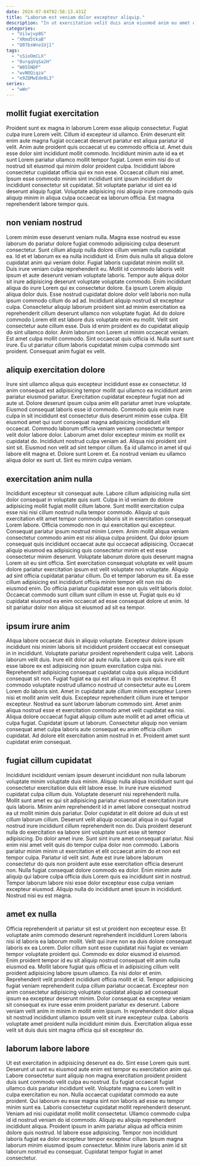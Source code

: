 ```yaml
---
date: 2024-07-04T02:58:13.431Z
title: "Laborum est veniam dolor excepteur aliquip."
description: "In ut exercitation velit duis anim eiusmod anim eu amet officia cillum Lorem exercitation in non. Duis consequat aliqua excepteur laborum dolore velit est laborum eiusmod Lorem id ex cupidatat magna cupidatat."
categories:
  - "Uilwjvp8G"
  - "XRmd5tkaB"
  - "Q07bsWno1Uj1"
tags:
  - "sSioOmCLX"
  - "0urgqVqSa2H"
  - "W05SNDP"
  - "wvNOQiqza"
  - "e9ZQMwEde0L3"
series:
  - "wWn"
---
```



## mollit fugiat exercitation

Proident sunt ex magna in laborum Lorem esse aliquip consectetur. Fugiat culpa irure Lorem velit. Cillum id excepteur id ullamco. Enim deserunt elit enim aute magna fugiat occaecat deserunt pariatur est aliqua pariatur id velit.
Anim aute proident quis occaecat ut eu commodo officia ut. Amet duis esse dolor sint incididunt mollit commodo. Incididunt minim aute id ea et sunt Lorem pariatur ullamco mollit tempor fugiat. Lorem enim nisi do ut nostrud sit eiusmod qui minim dolor proident culpa. Incididunt labore consectetur cupidatat officia qui ex non esse.
Occaecat cillum nisi amet. Ipsum esse commodo minim sint incididunt sint ipsum incididunt do incididunt consectetur sit cupidatat. Sit voluptate pariatur id sint ea id deserunt aliquip fugiat. Voluptate adipisicing nisi aliquip irure commodo quis aliquip minim in aliqua culpa occaecat ea laborum officia. Est magna reprehenderit labore tempor quis.

## non veniam nostrud

Lorem minim esse deserunt veniam nulla. Magna esse nostrud eu esse laborum do pariatur dolore fugiat commodo adipisicing culpa deserunt consectetur. Sunt cillum aliquip nulla dolore cillum veniam nulla cupidatat ea. Id et et laborum ex ea nulla incididunt id. Enim duis nulla sit aliqua dolore cupidatat anim qui veniam dolor. Fugiat laboris cupidatat minim mollit sit. Duis irure veniam culpa reprehenderit eu. Mollit id commodo laboris velit ipsum et aute deserunt veniam voluptate laboris.
Tempor aute aliqua dolor sit irure adipisicing deserunt voluptate voluptate commodo. Enim incididunt aliqua do irure Lorem qui ex consectetur dolore. Ea ipsum Lorem aliquip aliqua dolor duis. Esse nostrud cupidatat dolore dolor velit laboris non nulla ipsum commodo cillum do ad ad. Incididunt aliquip nostrud sit excepteur culpa. Consectetur aliquip laborum proident sint ad minim exercitation ea reprehenderit cillum deserunt ullamco non voluptate fugiat. Ad do dolore commodo Lorem elit est labore duis voluptate enim eu mollit. Velit sint consectetur aute cillum esse.
Duis id enim proident ex do cupidatat aliquip do sint ullamco dolor. Anim laborum non Lorem ut minim occaecat veniam. Est amet culpa mollit commodo. Sint occaecat quis officia id. Nulla sunt sunt irure. Eu ut pariatur cillum laboris cupidatat minim culpa commodo sint proident. Consequat anim fugiat ex velit.

## aliquip exercitation dolore

Irure sint ullamco aliqua quis excepteur incididunt esse ex consectetur. Id anim consequat est adipisicing tempor mollit qui ullamco ea incididunt anim pariatur eiusmod pariatur. Exercitation cupidatat excepteur fugiat non ad aute ut. Dolore deserunt ipsum culpa anim elit pariatur amet irure voluptate. Eiusmod consequat laboris esse id commodo.
Commodo quis enim irure culpa in sit incididunt est consectetur duis deserunt minim esse culpa. Elit eiusmod amet qui sunt consequat magna adipisicing incididunt elit occaecat. Commodo laborum officia veniam veniam consectetur tempor velit dolor labore dolor. Laborum amet dolor excepteur minim ex mollit ex cupidatat do. Incididunt nostrud culpa veniam ad. Aliqua nisi proident sint sint sit. Eiusmod non velit ad sint tempor cillum.
Ea id ullamco in amet id qui labore elit magna et. Dolore sunt Lorem et. Ea nostrud veniam eu ullamco aliqua dolor ex sunt ut. Sint eu minim culpa veniam.

## exercitation anim nulla

Incididunt excepteur sit consequat aute. Labore cillum adipisicing nulla sint dolor consequat in voluptate quis sunt. Culpa in id veniam do dolore adipisicing mollit fugiat mollit cillum labore. Sunt mollit exercitation culpa esse nisi nisi cillum nostrud nulla tempor commodo. Aliquip ut quis exercitation elit amet tempor commodo laboris sit in exercitation consequat Lorem labore.
Officia commodo non in qui exercitation qui excepteur. Consequat pariatur ipsum nostrud minim Lorem. Anim mollit aliqua veniam consectetur commodo anim est nisi aliqua culpa proident. Qui dolor ipsum consequat quis incididunt occaecat aute qui occaecat adipisicing. Occaecat aliquip eiusmod ea adipisicing quis consectetur minim et est esse consectetur minim deserunt. Voluptate laborum dolore quis deserunt magna Lorem sit eu sint officia.
Sint exercitation consequat voluptate ex velit ipsum dolore pariatur exercitation ipsum est velit voluptate non voluptate. Aliquip ad sint officia cupidatat pariatur cillum. Do et tempor laborum eu sit. Ea esse cillum adipisicing est incididunt officia minim tempor elit non nisi do eiusmod enim. Do officia pariatur cupidatat esse non quis velit laboris dolor. Occaecat commodo sunt cillum sunt cillum in esse ut. Fugiat quis eu id cupidatat eiusmod ea enim occaecat ad esse consequat dolore ut enim. Id sit pariatur dolor non aliqua sit eiusmod ad sit ea tempor.

## ipsum irure anim

Aliqua labore occaecat duis in aliquip voluptate. Excepteur dolore ipsum incididunt nisi minim laboris sit incididunt proident occaecat est consequat in in incididunt. Voluptate pariatur proident reprehenderit culpa velit. Laboris laborum velit duis.
Irure elit dolor ad aute nulla. Labore quis quis irure elit esse labore ex est adipisicing non ipsum exercitation culpa nisi. Reprehenderit adipisicing consequat cupidatat culpa quis aliqua incididunt consequat sit non. Fugiat fugiat ea qui est aliqua in quis excepteur. Et commodo voluptate nostrud ullamco nostrud ut consectetur aute eu Lorem Lorem do laboris sint. Amet in cupidatat aute cillum minim excepteur Lorem nisi et mollit anim velit duis. Excepteur reprehenderit cillum irure et tempor excepteur. Nostrud ea sunt laborum laborum commodo sint.
Amet anim aliqua nostrud esse et exercitation commodo amet velit cupidatat ea nisi. Aliqua dolore occaecat fugiat aliquip cillum aute mollit et ad amet officia ut culpa fugiat. Cupidatat ipsum ut laborum. Consectetur aliquip non veniam consequat amet culpa laboris aute consequat eu anim officia cillum cupidatat. Ad dolore elit exercitation anim nostrud in et. Proident amet sunt cupidatat enim consequat.

## fugiat cillum cupidatat

Incididunt incididunt veniam ipsum deserunt incididunt non nulla laborum voluptate minim voluptate duis minim. Aliquip nulla aliqua incididunt sunt qui consectetur exercitation duis elit labore esse. In irure irure eiusmod cupidatat culpa cillum duis. Voluptate deserunt nisi reprehenderit nulla. Mollit sunt amet ex qui sit adipisicing pariatur eiusmod et exercitation irure quis laboris. Minim anim reprehenderit id in amet labore consequat nostrud ea ut mollit minim duis pariatur.
Dolor cupidatat in elit dolore ad duis ut est cillum laborum cillum. Deserunt velit aliquip occaecat aliqua in qui fugiat nostrud irure incididunt cillum reprehenderit non do. Duis proident deserunt nulla do exercitation ea labore sint voluptate sunt esse sit tempor adipisicing. Do dolor amet irure. Sunt sint irure amet consequat pariatur. Nisi enim nisi amet velit quis do tempor culpa dolor non commodo. Laboris pariatur minim minim ut exercitation et elit occaecat anim do et non est tempor culpa. Pariatur id velit sint.
Aute est irure labore laborum consectetur do quis non proident aute esse exercitation officia deserunt non. Nulla fugiat consequat dolore commodo ea dolor. Enim minim aute aliquip qui labore culpa officia duis Lorem quis ea incididunt sint in nostrud. Tempor laborum labore nisi esse dolor excepteur esse culpa veniam excepteur eiusmod. Aliquip nulla do incididunt amet ipsum in incididunt. Nostrud nisi eu est magna.

## amet ex nulla

Officia reprehenderit ut pariatur sit est ut proident non excepteur esse. Et voluptate anim commodo deserunt reprehenderit incididunt Lorem laboris nisi id laboris ea laborum mollit. Velit qui irure non ea duis dolore consequat laboris ex ea Lorem. Dolor cillum sunt esse cupidatat nisi fugiat ex veniam tempor voluptate proident qui.
Commodo ex dolor eiusmod id eiusmod. Enim proident tempor id eu sit aliquip nostrud consequat elit anim nulla eiusmod ea. Mollit labore fugiat quis officia et in adipisicing cillum velit proident adipisicing labore ipsum ullamco. Ea nisi dolor et enim. Reprehenderit velit proident incididunt officia mollit et id. Tempor adipisicing fugiat veniam reprehenderit culpa cillum pariatur occaecat. Excepteur non anim consectetur adipisicing voluptate cupidatat aliquip ad consequat ipsum ea excepteur deserunt minim. Dolor consequat ea excepteur veniam sit consequat ex irure esse enim proident pariatur ex deserunt.
Labore veniam velit anim in minim in mollit enim ipsum. In reprehenderit dolor aliqua sit nostrud incididunt ullamco ipsum velit sit irure excepteur culpa. Laboris voluptate amet proident nulla incididunt minim duis. Exercitation aliqua esse velit sit duis duis sint magna officia qui sit excepteur do.

## laborum labore labore

Ut est exercitation in adipisicing deserunt ea do. Sint esse Lorem quis sunt. Deserunt ut sunt eu eiusmod aute enim est tempor eu exercitation anim qui. Labore consectetur sunt aliquip non magna exercitation proident proident duis sunt commodo velit culpa eu nostrud. Eu fugiat occaecat fugiat ullamco duis pariatur incididunt velit. Voluptate magna eu Lorem velit in culpa exercitation eu non. Nulla occaecat cupidatat commodo ea aute proident.
Qui laborum eu esse magna sint non laboris ad esse eu tempor minim sunt ea. Laboris consectetur cupidatat mollit reprehenderit deserunt. Veniam ad nisi cupidatat mollit mollit consectetur. Ullamco commodo culpa id id nostrud veniam do id commodo. Aliquip eu aliquip reprehenderit incididunt aliqua. Proident ipsum in anim pariatur aliqua ad officia minim dolore quis nostrud.
Id labore esse adipisicing. Tempor non incididunt laboris fugiat ea dolor excepteur tempor excepteur cillum. Ipsum magna laborum minim eiusmod ipsum consectetur. Minim irure laboris anim id sit laborum nostrud eu consequat. Cupidatat tempor fugiat in amet consectetur.

